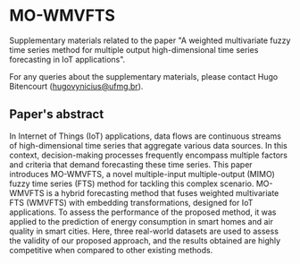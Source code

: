 # MO-WMVFTS

Supplementary materials related to the paper "A weighted multivariate fuzzy time series method for multiple output high-dimensional time series forecasting in IoT applications".

For any queries about the supplementary materials, please contact Hugo Bitencourt (hugovynicius@ufmg.br).

## Paper's abstract 

In Internet of Things (IoT) applications, data flows are continuous streams of high-dimensional time series that aggregate various data sources. In this context, decision-making processes frequently encompass multiple factors and criteria that demand forecasting these time series. This paper introduces MO-WMVFTS, a novel multiple-input multiple-output (MIMO) fuzzy time series (FTS) method for tackling this complex scenario. MO-WMVFTS is a hybrid forecasting method that fuses weighted multivariate FTS (WMVFTS) with embedding transformations, designed for IoT applications. To assess the performance of the proposed method, it was applied to the prediction of energy consumption in smart homes and air quality in smart cities. Here, three real-world datasets are used to assess the validity of our proposed approach, and the results obtained are highly competitive when compared to other existing methods.
